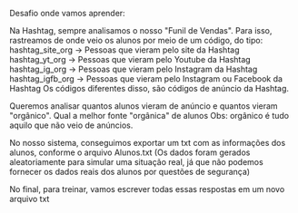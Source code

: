 Desafio onde vamos aprender:


Na Hashtag, sempre analisamos o nosso "Funil de Vendas". Para isso, rastreamos de onde veio os alunos por meio de um código, do tipo:
hashtag_site_org -> Pessoas que vieram pelo site da Hashtag
hashtag_yt_org -> Pessoas que vieram pelo Youtube da Hashtag
hashtag_ig_org -> Pessoas que vieram pelo Instagram da Hashtag
hashtag_igfb_org -> Pessoas que vieram pelo Instagram ou Facebook da Hashtag
Os códigos diferentes disso, são códigos de anúncio da Hashtag.

Queremos analisar quantos alunos vieram de anúncio e quantos vieram "orgânico".
Qual a melhor fonte "orgânica" de alunos
Obs: orgânico é tudo aquilo que não veio de anúncios.

No nosso sistema, conseguimos exportar um txt com as informações dos alunos, conforme o arquivo Alunos.txt
(Os dados foram gerados aleatoriamente para simular uma situação real, já que não podemos fornecer os dados reais dos alunos por questões de segurança)

No final, para treinar, vamos escrever todas essas respostas em um novo arquivo txt
